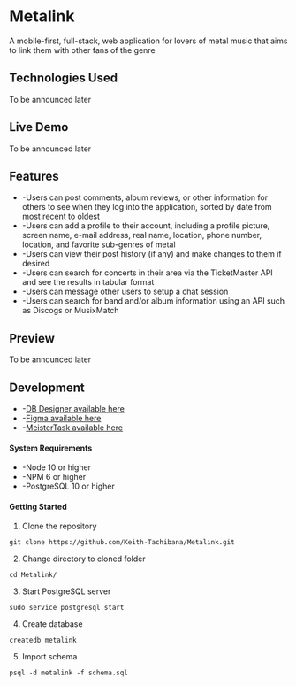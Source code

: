 # Metalink
A mobile-first, full-stack, web application for lovers of metal music that aims to link them with other fans of the genre
## Technologies Used
To be announced later
## Live Demo
To be announced later
## Features
- -Users can post comments, album reviews, or other information for others to see when they log into the application, sorted by date from
most recent to oldest
- -Users can add a profile to their account, including a profile picture, screen name, e-mail address, real name, location, phone number, location, and favorite sub-genres of metal
- -Users can view their post history (if any) and make changes to them if desired
- -Users can search for concerts in their area via the TicketMaster API and see the results in tabular format
- -Users can message other users to setup a chat session
- -Users can search for band and/or album information using an API such as Discogs or MusixMatch
## Preview
To be announced later
## Development
- -[DB Designer available here](https://app.dbdesigner.net/designer/schema/312595)
- -[Figma available here](https://www.figma.com/file/pzkKz7ZmE00RLNJQBJOxA7/MetaLink?node-id=0%3A1)
- -[MeisterTask available here](https://www.meistertask.com/app/project/i8BR5WmN/metalink)
#### System Requirements
- -Node 10 or higher
- -NPM 6 or higher
- -PostgreSQL 10 or higher
#### Getting Started
1. Clone the repository
  ```shell
  git clone https://github.com/Keith-Tachibana/Metalink.git
  ```
2. Change directory to cloned folder
  ```shell
  cd Metalink/
  ```
3. Start PostgreSQL server
  ```shell
  sudo service postgresql start
  ```
4. Create database
  ```shell
  createdb metalink
  ```
5. Import schema
  ```shell
  psql -d metalink -f schema.sql
  ```
